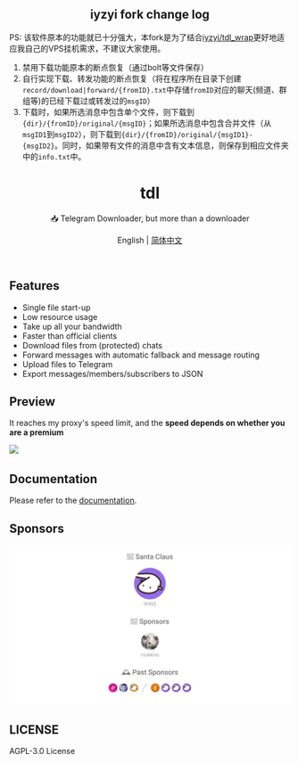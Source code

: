 <h2 align="center">iyzyi fork change log</h2>

PS: 该软件原本的功能就已十分强大，本fork是为了结合[iyzyi/tdl_wrap](https://github.com/iyzyi/tdl_wrap)更好地适应我自己的VPS挂机需求，不建议大家使用。

1. 禁用下载功能原本的断点恢复（通过bolt等文件保存）
2. 自行实现下载、转发功能的断点恢复（将在程序所在目录下创建`record/download|forward/{fromID}.txt`中存储`fromID`对应的聊天(频道、群组等)的已经下载过或转发过的`msgID`）
3. 下载时，如果所选消息中包含单个文件，则下载到`{dir}/{fromID}/original/{msgID}`；如果所选消息中包含合并文件（从`msgID1`到`msgID2`），则下载到`{dir}/{fromID}/original/{msgID1}-{msgID2}`。同时，如果带有文件的消息中含有文本信息，则保存到相应文件夹中的`info.txt`中。

<h1 align="center">tdl</h1>

<p align="center">
📥 Telegram Downloader, but more than a downloader
</p>

<p align="center">
English | <a href="README_zh.md">简体中文</a>
</p>

<p align="center">
<img src="https://img.shields.io/github/go-mod/go-version/iyear/tdl?style=flat-square" alt="">
<img src="https://img.shields.io/github/license/iyear/tdl?style=flat-square" alt="">
<img src="https://img.shields.io/github/actions/workflow/status/iyear/tdl/master.yml?branch=master&amp;style=flat-square" alt="">
<img src="https://img.shields.io/github/v/release/iyear/tdl?color=red&amp;style=flat-square" alt="">
<img src="https://img.shields.io/github/downloads/iyear/tdl/total?style=flat-square" alt="">
</p>

## Features

- Single file start-up
- Low resource usage
- Take up all your bandwidth
- Faster than official clients
- Download files from (protected) chats
- Forward messages with automatic fallback and message routing
- Upload files to Telegram
- Export messages/members/subscribers to JSON

## Preview

It reaches my proxy's speed limit, and the **speed depends on whether you are a premium**

![](img/preview.gif)

## Documentation

Please refer to the [documentation](https://docs.iyear.me/tdl/).

## Sponsors

![](https://raw.githubusercontent.com/iyear/sponsor/master/sponsors.svg)

## LICENSE

AGPL-3.0 License
